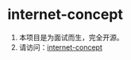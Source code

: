 # internet-concept

1. 本项目是为面试而生，完全开源。
2. 请访问：[internet-concept](https://xiwenlu.github.io/internet-concept)
